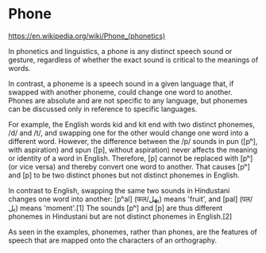 # Phone

https://en.wikipedia.org/wiki/Phone_(phonetics)

In phonetics and linguistics, a phone is any distinct speech sound or gesture, regardless of whether the exact sound is critical to the meanings of words.

In contrast, a phoneme is a speech sound in a given language that, if swapped with another phoneme, could change one word to another. Phones are absolute and are not specific to any language, but phonemes can be discussed only in reference to specific languages.

For example, the English words kid and kit end with two distinct phonemes, /d/ and /t/, and swapping one for the other would change one word into a different word. However, the difference between the /p/ sounds in pun ([pʰ], with aspiration) and spun ([p], without aspiration) never affects the meaning or identity of a word in English. Therefore, [p] cannot be replaced with [pʰ] (or vice versa) and thereby convert one word to another. That causes [pʰ] and [p] to be two distinct phones but not distinct phonemes in English.

In contrast to English, swapping the same two sounds in Hindustani changes one word into another: [pʰal] (फल/پھل) means 'fruit', and [pal] (पल/پل) means 'moment'.[1] The sounds [pʰ] and [p] are thus different phonemes in Hindustani but are not distinct phonemes in English.[2]

As seen in the examples, phonemes, rather than phones, are the features of speech that are mapped onto the characters of an orthography.

